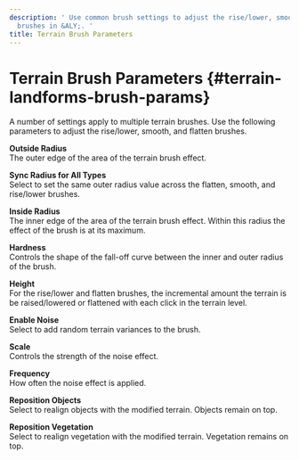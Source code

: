 ```yaml
---
description: ' Use common brush settings to adjust the rise/lower, smooth, and flatten
  brushes in &ALY;. '
title: Terrain Brush Parameters
---
```

# Terrain Brush Parameters {#terrain-landforms-brush-params}

A number of settings apply to multiple terrain brushes\. Use the following parameters to adjust the rise/lower, smooth, and flatten brushes\.

**Outside Radius**  
The outer edge of the area of the terrain brush effect\.

**Sync Radius for All Types**  
Select to set the same outer radius value across the flatten, smooth, and rise/lower brushes\.

**Inside Radius**  
The inner edge of the area of the terrain brush effect\. Within this radius the effect of the brush is at its maximum\. 

**Hardness**  
Controls the shape of the fall\-off curve between the inner and outer radius of the brush\.

**Height**  
For the rise/lower and flatten brushes, the incremental amount the terrain is be raised/lowered or flattened with each click in the terrain level\.

**Enable Noise**  
Select to add random terrain variances to the brush\.

**Scale**  
Controls the strength of the noise effect\.

**Frequency**  
How often the noise effect is applied\.

**Reposition Objects**  
Select to realign objects with the modified terrain\. Objects remain on top\.

**Reposition Vegetation**  
Select to realign vegetation with the modified terrain\. Vegetation remains on top\.
